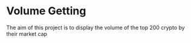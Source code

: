 # Volume Getting

The aim of this project is to display the volume of the top 200 crypto by their market cap
